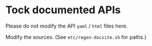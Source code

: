 # Tock documented APIs

Please do not modify the API `yaml` / `html` files here.

Modify the sources. (See `etc/regen-docsite.sh` for paths.)